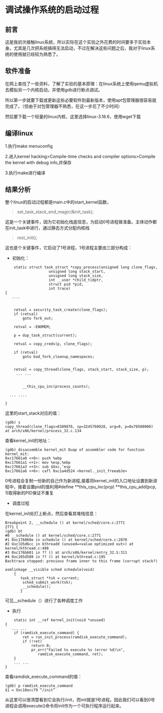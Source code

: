 # 调试操作系统的启动过程

## 前言

这是我初次接触linux系统，所以实际在这个实验之外花费的时间要多于实验本身。尤其是几次把系统搞得无法启动，不过在解决这些问题之后，我对于linux系统的使用就已经较为熟悉了。

## 软件准备

在网上查找了一些资料，了解了实验的基本原理：在linux系统上使用qemu虚拟机去模拟另一个内核启动，并使用gdb进行断点调试。

所以第一步就要下载或更新这些必要软件到最新版本，使用apt包管理器很容易就完成了。（但由于对包管理器不熟悉，在这一步花了不少时间）

然后要下载一个轻量的linux内核，这里选择linux-3.18.6，使用wget下载

## 编译linux

1.执行make menuconfig

2.进入kernel hacking&gt;Compile-time checks and compiler options&gt;Compile the kernel with debug info,并保存

3.执行make进行编译


## 结果分析

整个linux的启动过程都是main.c中的start_kernel函数，

> set_task_stack_end_magic(&amp;init_task);

这是一个关键事件，因为它初始化栈底信息，为启动0号进程做准备。主体动作都在init_task中进行，通过静态方式分配内核栈

> rest_init();

这也是个关键事件，它启动了1号进程，1号进程主要由三部分构成：

*   初始化：
```
    static struct task_struct *copy_process(unsigned long clone_flags,
                    unsigned long stack_start,
                    unsigned long stack_size,
                    int __user *child_tidptr,
                    struct pid *pid,
                    int trace)
{
   .... 


    retval = security_task_create(clone_flags);
    if (retval)
        goto fork_out;

    retval = -ENOMEM;

    p = dup_task_struct(current);

    retval = copy_creds(p, clone_flags);

    if (retval)
        goto bad_fork_cleanup_namespaces;


    retval = copy_thread(clone_flags, stack_start, stack_size, p);
     ... ... 


        __this_cpu_inc(process_counts);

  ... .... 

}
```
这里的start_stack对应的值： 
```
(gdb) s
copy_thread(clone_flags=8389876, sp=3245760928, arg=0, p=0x78500000) at arch/x86/kernel/process_32.c.134
```
查看kernel_init的地址：
```
(gdb) disassemble kernel_mit Duap of assembler code for function kernel_mit:
0xc17661a0 <+0>: push %ebp
0xc17661a1 <+1>: mov %esp,%ebp
0xc17661a3 <+3>: sub $Oxc,’esp
0xc17661a6 <+6>: cafl 0xc1a4d524 <kernel._init_freeabJe>
```

0号进程会复制一份新的自己作为新进程,接着将kernel_init的入口地址设置到新进程中，接着设置pid的值利用#define **this_cpu_inc(pcp)     **this_cpu_add(pcp, 1)取得新的PID保证不重复

*   调度过程

在kernel_init处打上断点，然后查看其堆栈信息： 
```
Breakpoint 2, __schedule () at kernel/sched/core.c:2771
2771 {
(gdb) bt
#0 __schedule () at kernel/sched/core.c:2771
#1 0xc176860e in schedule () at kernel/sched/core.c:2870
#2 OxclO5d6cc in kthreadd (unused=<value optimized out>) at kernel/kthread.c:498
#3 0xc176b601 in ?? () at arch/x86/kernel/entry_32.S:311
#4 0xc105d580 in ?? () at kernel/kthread.c:195
Backtrace stopped: previous frame inner to this frame (corrupt stack?)
```



```
asmlinkage __visible sched schedule(void)
    {
       task_struct *tsk = current;
        sched_submit_work(tsk);
        __schedule();
       }
```

可见__schedule（）进行了各种调度工作

*   执行

```
    static int __ref kernel_init(void *unused)
{
   ... ... 
    if (ramdisk_execute_command) {
        ret = run_init_process(ramdisk_execute_command);
        if (!ret)
            return 0;
            pr_err("Failed to execute %s (error %d)\n",
               ramdisk_execute_command, ret);
    }
    ... ... 
}
```
查看ramdisk_execute_command的值：
```
(gdb) p ramdisk_execute_command 
$1 = Oxc18ecc79 “/init”
```
从这里可以很清楚看到它会执行/init，而init就是1号进程。因此我们可以看到0号进程会调用execute()命令将init作为一个可执行程序运行起来。



